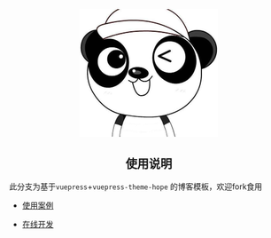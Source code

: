 <div align="center">
    <a href="http://qiqi.dreamagain.top"><img src="./src/.vuepress/public/logo.png" width="250px"></a>
</div>


<div align="center">
   <h2>
       使用说明
    </h2>
</div>

此分支为基于`vuepress`+`vuepress-theme-hope` 的博客模板，欢迎fork食用

- [使用案例](http://qiqi.dreamagain.top)

- [在线开发](https://codesandbox.io/s/github/small-universe/qiqi-tribe/tree/dev?file=/src/.vuepress/config.js)
